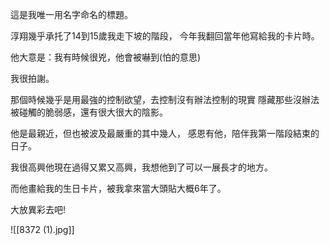 這是我唯一用名字命名的標題。

淳翔幾乎承托了14到15歲我走下坡的階段，
今年我翻回當年他寫給我的卡片時。

他大意是：我有時候很兇，他會被嚇到(怕的意思)  

我很拍謝。

那個時候幾乎是用最強的控制欲望，去控制沒有辦法控制的現實
隱藏那些沒辦法被碰觸的脆弱感，還有很大很大的陰影。

他是最親近，但也被波及最嚴重的其中幾人，
感恩有他，陪伴我第一階段結束的日子。

我很高興他現在過得又累又高興，我想他到了可以一展長才的地方。

而他畫給我的生日卡片，被我拿來當大頭貼大概6年了。

大放異彩去吧! 

![[8372 (1).jpg]]